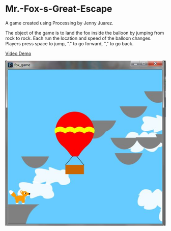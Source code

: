 # Mr.-Fox-s-Great-Escape
A game created using Processing by Jenny Juarez. 

The object of the game is to land the fox inside the balloon by jumping from rock to rock. Each run the location and speed of the balloon changes. Players press space to jump, "." to go forward, "," to go back.

[Video Demo](https://www.youtube.com/watch?v=Ku4_0nocfHA&amp;)

![Fox](./fox.jpg)

